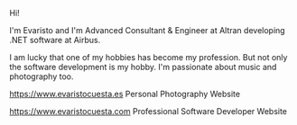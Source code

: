 Hi!

I'm Evaristo and I'm Advanced Consultant & Engineer at Altran developing .NET software at Airbus. 

I am lucky that one of my hobbies has become my profession. But not only the software development is my hobby. I'm passionate about music and photography too.

https://www.evaristocuesta.es Personal Photography Website

https://www.evaristocuesta.com Professional Software Developer Website
